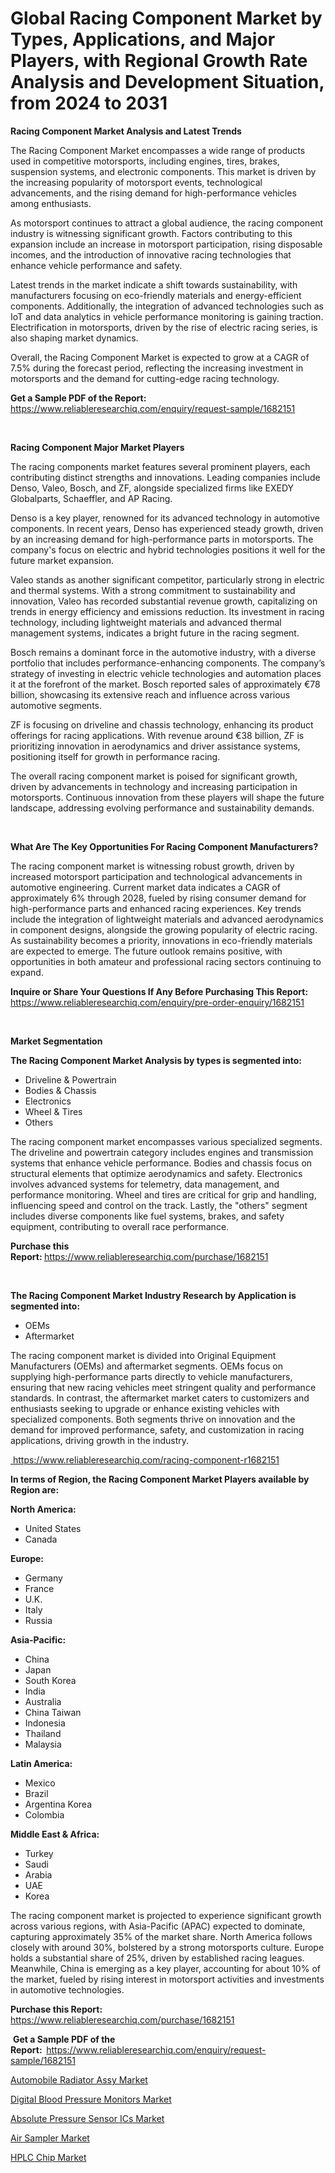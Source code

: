 <p><h1>Global Racing Component Market by Types, Applications, and Major Players, with Regional Growth Rate Analysis and Development Situation, from 2024 to 2031</h1></p><p><strong>Racing Component Market Analysis and Latest Trends</strong></p>
<p><p>The Racing Component Market encompasses a wide range of products used in competitive motorsports, including engines, tires, brakes, suspension systems, and electronic components. This market is driven by the increasing popularity of motorsport events, technological advancements, and the rising demand for high-performance vehicles among enthusiasts. </p><p>As motorsport continues to attract a global audience, the racing component industry is witnessing significant growth. Factors contributing to this expansion include an increase in motorsport participation, rising disposable incomes, and the introduction of innovative racing technologies that enhance vehicle performance and safety. </p><p>Latest trends in the market indicate a shift towards sustainability, with manufacturers focusing on eco-friendly materials and energy-efficient components. Additionally, the integration of advanced technologies such as IoT and data analytics in vehicle performance monitoring is gaining traction. Electrification in motorsports, driven by the rise of electric racing series, is also shaping market dynamics. </p><p>Overall, the Racing Component Market is expected to grow at a CAGR of 7.5% during the forecast period, reflecting the increasing investment in motorsports and the demand for cutting-edge racing technology.</p></p>
<p><strong>Get a Sample PDF of the Report:&nbsp;</strong> <a href="https://www.reliableresearchiq.com/enquiry/request-sample/1682151?utm_campaign=101&utm_medium=2&utm_source=Github&utm_content=ia&utm_term=01102024&utm_id=racing-component">https://www.reliableresearchiq.com/enquiry/request-sample/1682151</a></p>
<p>&nbsp;</p>
<p><strong>Racing Component Major Market Players</strong></p>
<p><p>The racing components market features several prominent players, each contributing distinct strengths and innovations. Leading companies include Denso, Valeo, Bosch, and ZF, alongside specialized firms like EXEDY Globalparts, Schaeffler, and AP Racing.</p><p>Denso is a key player, renowned for its advanced technology in automotive components. In recent years, Denso has experienced steady growth, driven by an increasing demand for high-performance parts in motorsports. The company's focus on electric and hybrid technologies positions it well for the future market expansion.</p><p>Valeo stands as another significant competitor, particularly strong in electric and thermal systems. With a strong commitment to sustainability and innovation, Valeo has recorded substantial revenue growth, capitalizing on trends in energy efficiency and emissions reduction. Its investment in racing technology, including lightweight materials and advanced thermal management systems, indicates a bright future in the racing segment.</p><p>Bosch remains a dominant force in the automotive industry, with a diverse portfolio that includes performance-enhancing components. The company’s strategy of investing in electric vehicle technologies and automation places it at the forefront of the market. Bosch reported sales of approximately €78 billion, showcasing its extensive reach and influence across various automotive segments.</p><p>ZF is focusing on driveline and chassis technology, enhancing its product offerings for racing applications. With revenue around €38 billion, ZF is prioritizing innovation in aerodynamics and driver assistance systems, positioning itself for growth in performance racing.</p><p>The overall racing component market is poised for significant growth, driven by advancements in technology and increasing participation in motorsports. Continuous innovation from these players will shape the future landscape, addressing evolving performance and sustainability demands.</p></p>
<p>&nbsp;</p>
<p><strong>What Are The Key Opportunities For Racing Component Manufacturers?</strong></p>
<p><p>The racing component market is witnessing robust growth, driven by increased motorsport participation and technological advancements in automotive engineering. Current market data indicates a CAGR of approximately 6% through 2028, fueled by rising consumer demand for high-performance parts and enhanced racing experiences. Key trends include the integration of lightweight materials and advanced aerodynamics in component designs, alongside the growing popularity of electric racing. As sustainability becomes a priority, innovations in eco-friendly materials are expected to emerge. The future outlook remains positive, with opportunities in both amateur and professional racing sectors continuing to expand.</p></p>
<p><strong>Inquire or Share Your Questions If Any Before Purchasing This Report:</strong> <a href="https://www.reliableresearchiq.com/enquiry/pre-order-enquiry/1682151?utm_campaign=101&utm_medium=2&utm_source=Github&utm_content=ia&utm_term=01102024&utm_id=racing-component">https://www.reliableresearchiq.com/enquiry/pre-order-enquiry/1682151</a></p>
<p>&nbsp;</p>
<p><strong>Market Segmentation</strong></p>
<p><strong>The Racing Component Market Analysis by types is segmented into:</strong></p>
<p><ul><li>Driveline & Powertrain</li><li>Bodies & Chassis</li><li>Electronics</li><li>Wheel & Tires</li><li>Others</li></ul></p>
<p><p>The racing component market encompasses various specialized segments. The driveline and powertrain category includes engines and transmission systems that enhance vehicle performance. Bodies and chassis focus on structural elements that optimize aerodynamics and safety. Electronics involves advanced systems for telemetry, data management, and performance monitoring. Wheel and tires are critical for grip and handling, influencing speed and control on the track. Lastly, the "others" segment includes diverse components like fuel systems, brakes, and safety equipment, contributing to overall race performance.</p></p>
<p><strong>Purchase this Report:&nbsp;</strong><a href="https://www.reliableresearchiq.com/purchase/1682151?utm_campaign=101&utm_medium=2&utm_source=Github&utm_content=ia&utm_term=01102024&utm_id=racing-component">https://www.reliableresearchiq.com/purchase/1682151</a></p>
<p>&nbsp;</p>
<p><strong>The Racing Component Market Industry Research by Application is segmented into:</strong></p>
<p><ul><li>OEMs</li><li>Aftermarket</li></ul></p>
<p><p>The racing component market is divided into Original Equipment Manufacturers (OEMs) and aftermarket segments. OEMs focus on supplying high-performance parts directly to vehicle manufacturers, ensuring that new racing vehicles meet stringent quality and performance standards. In contrast, the aftermarket market caters to customizers and enthusiasts seeking to upgrade or enhance existing vehicles with specialized components. Both segments thrive on innovation and the demand for improved performance, safety, and customization in racing applications, driving growth in the industry.</p></p>
<p><a href="https://www.reliableresearchiq.com/racing-component-r1682151?utm_campaign=101&utm_medium=2&utm_source=Github&utm_content=ia&utm_term=01102024&utm_id=racing-component">&nbsp;https://www.reliableresearchiq.com/racing-component-r1682151</a></p>
<p><strong>In terms of Region, the Racing Component Market Players available by Region are:</strong></p>
<p>
    <p> <strong> North America: </strong>
        <ul>
            <li>United States</li>
            <li>Canada</li>
        </ul>
        </p> 
    <p> <strong> Europe: </strong>
        <ul>
            <li>Germany</li>
            <li>France</li>
            <li>U.K.</li>
            <li>Italy</li>
            <li>Russia</li>
        </ul>
        </p> 
    <p> <strong> Asia-Pacific: </strong>
        <ul>
            <li>China</li>
            <li>Japan</li>
            <li>South Korea</li>
            <li>India</li>
            <li>Australia</li>
            <li>China Taiwan</li>
            <li>Indonesia</li>
            <li>Thailand</li>
            <li>Malaysia</li>
        </ul>
        </p> 
    <p> <strong> Latin America: </strong>
        <ul>
            <li>Mexico</li>
            <li>Brazil</li>
            <li>Argentina Korea</li>
            <li>Colombia</li>
        </ul>
        </p> 
    <p> <strong> Middle East & Africa: </strong>
        <ul>
            <li>Turkey</li>
            <li>Saudi</li>
            <li>Arabia</li>
            <li>UAE</li>
            <li>Korea</li>
        </ul>
    </p>
    </p>
<p><p>The racing component market is projected to experience significant growth across various regions, with Asia-Pacific (APAC) expected to dominate, capturing approximately 35% of the market share. North America follows closely with around 30%, bolstered by a strong motorsports culture. Europe holds a substantial share of 25%, driven by established racing leagues. Meanwhile, China is emerging as a key player, accounting for about 10% of the market, fueled by rising interest in motorsport activities and investments in automotive technologies.</p></p>
<p><strong>Purchase this Report: </strong><a href="https://www.reliableresearchiq.com/purchase/1682151?utm_campaign=101&utm_medium=2&utm_source=Github&utm_content=ia&utm_term=01102024&utm_id=racing-component">https://www.reliableresearchiq.com/purchase/1682151</a></p>
<p>&nbsp;<strong>Get a Sample PDF of the Report:&nbsp;&nbsp;</strong><a href="https://www.reliableresearchiq.com/enquiry/request-sample/1682151?utm_campaign=101&utm_medium=2&utm_source=Github&utm_content=ia&utm_term=01102024&utm_id=racing-component">https://www.reliableresearchiq.com/enquiry/request-sample/1682151</a></p>
<p><strong></strong></p>
<p><p><a href="https://github.com/irishfasticzg0/Market-Research-Report-List-1/blob/main/automobile-radiator-assy-market.md?utm_campaign=101&utm_medium=2&utm_source=Github&utm_content=ia&utm_term=01102024&utm_id=racing-component">Automobile Radiator Assy Market</a></p><p><a href="https://www.linkedin.com/pulse/digital-blood-pressure-monitors-market-evolution-global-jmjke?utm_campaign=101&utm_medium=2&utm_source=Github&utm_content=ia&utm_term=01102024&utm_id=racing-component">Digital Blood Pressure Monitors Market</a></p><p><a href="https://issuu.com/reportprime-2/docs/absolute-pressure-sensor-ics-market_8084ff4917008b?utm_campaign=101&utm_medium=2&utm_source=Github&utm_content=ia&utm_term=01102024&utm_id=racing-component">Absolute Pressure Sensor ICs Market</a></p><p><a href="https://www.linkedin.com/pulse/air-sampler-market-indicators-size-regional-breakdown-player-ttxmf?utm_campaign=101&utm_medium=2&utm_source=Github&utm_content=ia&utm_term=01102024&utm_id=racing-component">Air Sampler Market</a></p><p><a href="https://issuu.com/reportprime-2/docs/hplc-chip-market-size-2030.pptx_9d8c6f01b8cc19?utm_campaign=101&utm_medium=2&utm_source=Github&utm_content=ia&utm_term=01102024&utm_id=racing-component">HPLC Chip Market</a></p></p>